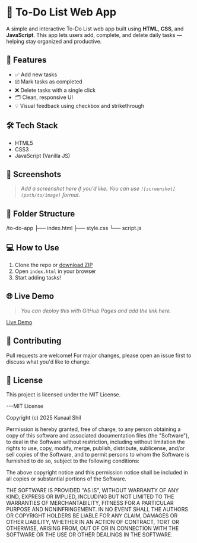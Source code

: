 # 📝 To-Do List Web App

A simple and interactive To-Do List web app built using **HTML**, **CSS**, and **JavaScript**. This app lets users add, complete, and delete daily tasks — helping stay organized and productive.

## 🚀 Features

- ✅ Add new tasks  
- ☑️ Mark tasks as completed  
- ❌ Delete tasks with a single click  
- 🗂 Clean, responsive UI  
- 💡 Visual feedback using checkbox and strikethrough

## 🛠 Tech Stack

- HTML5
- CSS3
- JavaScript (Vanilla JS)

## 📸 Screenshots

> _Add a screenshot here if you'd like. You can use `![screenshot](path/to/image)` format._

## 📁 Folder Structure

/to-do-app
├── index.html
├── style.css
└── script.js

## 💻 How to Use

1. Clone the repo or [download ZIP](https://github.com/kunaalshil-max/todo-app/archive/refs/heads/main.zip)
2. Open `index.html` in your browser
3. Start adding tasks!

## 🌐 Live Demo

> _You can deploy this with GitHub Pages and add the link here._

[Live Demo](https://yourusername.github.io/your-repo-name)

## 🤝 Contributing

Pull requests are welcome! For major changes, please open an issue first to discuss what you'd like to change.

## 📜 License

This project is licensed under the MIT License.

---MIT License

Copyright (c) 2025 Kunaal Shil

Permission is hereby granted, free of charge, to any person obtaining a copy
of this software and associated documentation files (the "Software"), to deal
in the Software without restriction, including without limitation the rights
to use, copy, modify, merge, publish, distribute, sublicense, and/or sell
copies of the Software, and to permit persons to whom the Software is
furnished to do so, subject to the following conditions:

The above copyright notice and this permission notice shall be included in all
copies or substantial portions of the Software.

THE SOFTWARE IS PROVIDED "AS IS", WITHOUT WARRANTY OF ANY KIND, EXPRESS OR
IMPLIED, INCLUDING BUT NOT LIMITED TO THE WARRANTIES OF MERCHANTABILITY,
FITNESS FOR A PARTICULAR PURPOSE AND NONINFRINGEMENT. IN NO EVENT SHALL THE
AUTHORS OR COPYRIGHT HOLDERS BE LIABLE FOR ANY CLAIM, DAMAGES OR OTHER
LIABILITY, WHETHER IN AN ACTION OF CONTRACT, TORT OR OTHERWISE, ARISING FROM,
OUT OF OR IN CONNECTION WITH THE SOFTWARE OR THE USE OR OTHER DEALINGS IN THE
SOFTWARE.


